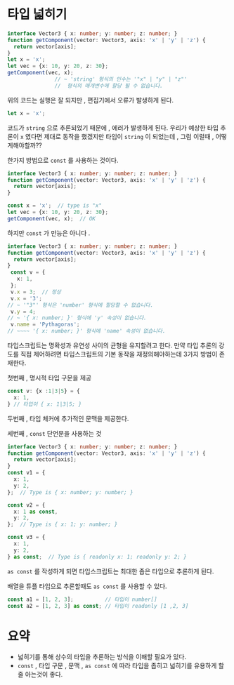 # 타입 넓히기

```ts
interface Vector3 { x: number; y: number; z: number; }
function getComponent(vector: Vector3, axis: 'x' | 'y' | 'z') {
  return vector[axis];
}
let x = 'x';
let vec = {x: 10, y: 20, z: 30};
getComponent(vec, x);
               // ~ 'string' 형식의 인수는 '"x" | "y" | "z"'
               //  형식의 매개변수에 할당 될 수 없습니다.
```

위의 코드는 실행은 잘 되지만 ,  편집기에서 오류가 발생하게 된다.
```ts
let x = 'x';
```
코드가 `string` 으로 추론되었기 때문에 , 에러가 발생하게 된다.
우리가 예상한 타입 추론이 `x` 였다면 제대로 동작을 했겠지만 타입이 `string` 이 되었는데 , 
그럼 이럴때 , 어떻게해야할까??

한가지 방법으로 `const` 를 사용하는 것이다.

```ts
interface Vector3 { x: number; y: number; z: number; }
function getComponent(vector: Vector3, axis: 'x' | 'y' | 'z') {
  return vector[axis];
}

const x = 'x';  // type is "x"
let vec = {x: 10, y: 20, z: 30};
getComponent(vec, x);  // OK
```

하지만 `const` 가 만능은 아니다 .

```ts
interface Vector3 { x: number; y: number; z: number; }
function getComponent(vector: Vector3, axis: 'x' | 'y' | 'z') {
  return vector[axis];
}
 const v = {
   x: 1,
 };
 v.x = 3;  // 정상
 v.x = '3';
// ~ '"3"' 형식은 'number' 형식에 할당할 수 없습니다.
 v.y = 4;
// ~ '{ x: number; }' 형식에 'y' 속성이 없습니다.
 v.name = 'Pythagoras';
// ~~~~ '{ x: number; }' 형식에 'name' 속성이 없습니다.
```

타입스크립트는 명확성과 유연성 사이의 균형을 유지할려고 한다.
만약 타입 추론의 강도를 직접 제어하려면 타입스크립트의 기본 동작을 재정의해야하는데 3가지 방법이 존재한다.

첫번째 , 명시적 타입 구문을 제공

```ts
const v: {x :1|3|5} = {
  x: 1,
} // 타입이 { x: 1|3|5; }
```

두번째 , 타입 체커에 추가적인 문맥을 제공한다.

세번째 , `const` 단언문을 사용하는 것

```ts
interface Vector3 { x: number; y: number; z: number; }
function getComponent(vector: Vector3, axis: 'x' | 'y' | 'z') {
  return vector[axis];
}
const v1 = {
  x: 1,
  y: 2,
};  // Type is { x: number; y: number; }

const v2 = {
  x: 1 as const,
  y: 2,
};  // Type is { x: 1; y: number; }

const v3 = {
  x: 1,
  y: 2,
} as const;  // Type is { readonly x: 1; readonly y: 2; }
```

`as const` 를 작성하게 되면 타입스크립트는 최대한 좁은 타입으로 추론하게 된다.

배열을 튜플 타입으로 추론할때도 `as const` 를 사용할 수 있다.

```ts
const a1 = [1, 2, 3];          // 타입이 number[]
const a2 = [1, 2, 3] as const; // 타입이 readonly [1 ,2, 3]
```

# 요약

- 넓히기를 통해 상수의 타입을 추론하는 방식을 이해할 필요가 있다.
- `const` , 타입 구문 , 문맥 , `as const` 에 따라 타입을 좁히고 넓히기를 유용하게 할줄 아는것이 좋다.

